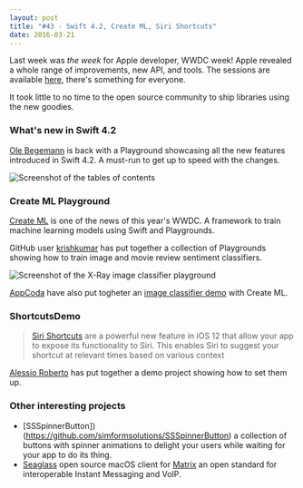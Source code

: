 ```yaml
---
layout: post
title: "#43 - Swift 4.2, Create ML, Siri Shortcuts"
date: 2016-03-21
---
```


Last week was _the week_ for Apple developer, WWDC week! Apple revealed a whole range of improvements, new API, and tools. The sessions are available [here](https://developer.apple.com/videos/wwdc2018/), there's something for everyone.

It took little to no time to the open source community to ship libraries using the new goodies.

### What's new in Swift 4.2

[Ole Begemann](https://oleb.net/) is back with a Playground showcasing all the new features introduced in Swift 4.2. A must-run to get up to speed with the changes.

![Screenshot of the tables of contents](https://github.com/ole/whats-new-in-swift-4-2/blob/master/playground-screenshot.png?raw=true)

### Create ML Playground

[Create ML](https://developer.apple.com/documentation/create_ml) is one of the news of this year's WWDC. A framework to train machine learning models using Swift and Playgrounds.

GitHub user [krishkumar](http://twitter.com/krishkum4r) has put together a collection of Playgrounds showing how to train image and movie review sentiment classifiers.

![Screenshot of the X-Ray image classifier playground](https://github.com/krishkumar/createml-playgrounds/blob/master/chest-xray-pneumonia-classifier.png?raw=true)

[AppCoda](http://www.appcoda.com/) have also put togheter an [image classifier demo](https://github.com/appcoda/CreateMLQuickDemo) with Create ML.

### ShortcutsDemo

> [Siri Shortcuts](https://developer.apple.com/documentation/sirikit/accelerating_app_interactions_with_shortcuts) are a powerful new feature in iOS 12 that allow your app to expose its functionality to Siri. This enables Siri to suggest your shortcut at relevant times based on various context

[Alessio Roberto](https://github.com/darthpelo) has put together a demo project showing how to set them up.

### Other interesting projects

- [SSSpinnerButton])(https://github.com/simformsolutions/SSSpinnerButton) a collection of buttons with spinner animations to delight your users while waiting for your app to do its thing.
- [Seaglass](https://github.com/neilalexander/seaglass) open source macOS client for [Matrix](http://www.matrix.org/) an open standard for interoperable Instant Messaging and VoIP.
